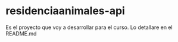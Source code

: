 # residenciaanimales-api

Es el proyecto que voy a desarrollar para el curso. Lo detallare en el README.md